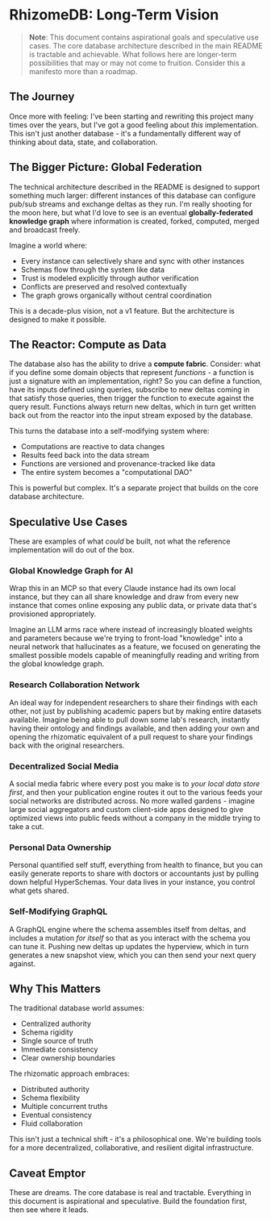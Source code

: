 # RhizomeDB: Long-Term Vision

> **Note**: This document contains aspirational goals and speculative use cases. The core database architecture described in the main README is tractable and achievable. What follows here are longer-term possibilities that may or may not come to fruition. Consider this a manifesto more than a roadmap.

## The Journey

Once more with feeling: I've been starting and rewriting this project many times over the years, but I've got a good feeling about *this* implementation. This isn't just another database - it's a fundamentally different way of thinking about data, state, and collaboration.

## The Bigger Picture: Global Federation

The technical architecture described in the README is designed to support something much larger: different instances of this database can configure pub/sub streams and exchange deltas as they run. I'm really shooting for the moon here, but what I'd love to see is an eventual **globally-federated knowledge graph** where information is created, forked, computed, merged and broadcast freely.

Imagine a world where:
- Every instance can selectively share and sync with other instances
- Schemas flow through the system like data
- Trust is modeled explicitly through author verification
- Conflicts are preserved and resolved contextually
- The graph grows organically without central coordination

This is a decade-plus vision, not a v1 feature. But the architecture is designed to make it possible.

## The Reactor: Compute as Data

The database also has the ability to drive a **compute fabric**. Consider: what if you define some domain objects that represent _functions_ - a function is just a signature with an implementation, right? So you can define a function, have its inputs defined using queries, subscribe to new deltas coming in that satisfy those queries, then trigger the function to execute against the query result. Functions always return new deltas, which in turn get written back out from the reactor into the input stream exposed by the database.

This turns the database into a self-modifying system where:
- Computations are reactive to data changes
- Results feed back into the data stream
- Functions are versioned and provenance-tracked like data
- The entire system becomes a "computational DAO"

This is powerful but complex. It's a separate project that builds on the core database architecture.

## Speculative Use Cases

These are examples of what *could* be built, not what the reference implementation will do out of the box.

### Global Knowledge Graph for AI

Wrap this in an MCP so that every Claude instance had its own local instance, but they can all share knowledge and draw from every new instance that comes online exposing any public data, or private data that's provisioned appropriately.

Imagine an LLM arms race where instead of increasingly bloated weights and parameters because we're trying to front-load "knowledge" into a neural network that hallucinates as a feature, we focused on generating the smallest possible models capable of meaningfully reading and writing from the global knowledge graph.

### Research Collaboration Network

An ideal way for independent researchers to share their findings with each other, not just by publishing academic papers but by making entire datasets available. Imagine being able to pull down some lab's research, instantly having their ontology and findings available, and then adding your own and opening the rhizomatic equivalent of a pull request to share your findings back with the original researchers.

### Decentralized Social Media

A social media fabric where every post you make is to *your local data store first*, and then your publication engine routes it out to the various feeds your social networks are distributed across. No more walled gardens - imagine large social aggregators and custom client-side apps designed to give optimized views into public feeds without a company in the middle trying to take a cut.

### Personal Data Ownership

Personal quantified self stuff, everything from health to finance, but you can easily generate reports to share with doctors or accountants just by pulling down helpful HyperSchemas. Your data lives in your instance, you control what gets shared.

### Self-Modifying GraphQL

A GraphQL engine where the schema assembles itself from deltas, and includes a mutation *for itself* so that as you interact with the schema you can tune it. Pushing new deltas up updates the hyperview, which in turn generates a new snapshot view, which you can then send your next query against.

## Why This Matters

The traditional database world assumes:
- Centralized authority
- Schema rigidity
- Single source of truth
- Immediate consistency
- Clear ownership boundaries

The rhizomatic approach embraces:
- Distributed authority
- Schema flexibility
- Multiple concurrent truths
- Eventual consistency
- Fluid collaboration

This isn't just a technical shift - it's a philosophical one. We're building tools for a more decentralized, collaborative, and resilient digital infrastructure.

## Caveat Emptor

These are dreams. The core database is real and tractable. Everything in this document is aspirational and speculative. Build the foundation first, then see where it leads.
